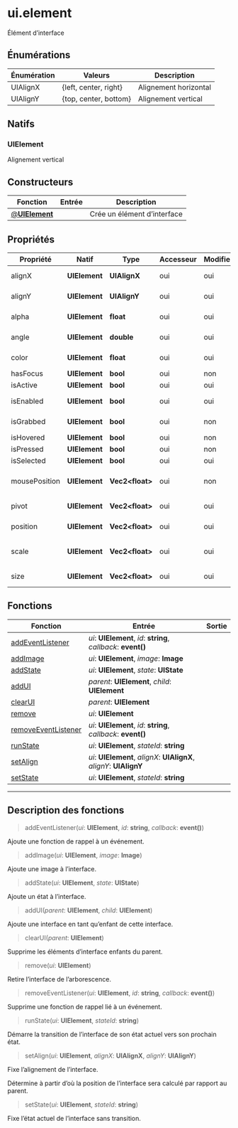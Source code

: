 # ui.element

Élément d’interface
## Énumérations
|Énumération|Valeurs|Description|
|-|-|-|
|UIAlignX|{left, center, right}|Alignement horizontal|
|UIAlignY|{top, center, bottom}|Alignement vertical|
## Natifs
### UIElement
Alignement vertical
## Constructeurs
|Fonction|Entrée|Description|
|-|-|-|
|[@**UIElement**](#ctor_0)||Crée un élément d’interface|
## Propriétés
|Propriété|Natif|Type|Accesseur|Modifieur|Description|
|-|-|-|-|-|-|
|alignX|**UIElement**|**UIAlignX**|oui|oui|Alignement horizontal|
|alignY|**UIElement**|**UIAlignY**|oui|oui|Alignement vertical|
|alpha|**UIElement**|**float**|oui|oui|Opacité de l’interface|
|angle|**UIElement**|**double**|oui|oui|Rotation de l’interface|
|color|**UIElement**|**float**|oui|oui|Couleur de l’interface|
|hasFocus|**UIElement**|**bool**|oui|non|Focus ?|
|isActive|**UIElement**|**bool**|oui|oui|Actif ?|
|isEnabled|**UIElement**|**bool**|oui|oui|Active/désactive l’interface|
|isGrabbed|**UIElement**|**bool**|oui|non|L’interface est saisie ?|
|isHovered|**UIElement**|**bool**|oui|non|Survolé ?|
|isPressed|**UIElement**|**bool**|oui|non|Pressé ?|
|isSelected|**UIElement**|**bool**|oui|oui|Sélectionné ?|
|mousePosition|**UIElement**|**Vec2\<float>**|oui|non|Position de la souris dans l’interface|
|pivot|**UIElement**|**Vec2\<float>**|oui|oui|Point de rotation de l’interface|
|position|**UIElement**|**Vec2\<float>**|oui|oui|Position relatif au parent|
|scale|**UIElement**|**Vec2\<float>**|oui|oui|Facteur d’échelle de l’interface|
|size|**UIElement**|**Vec2\<float>**|oui|oui|Taille de l’interface|
## Fonctions
|Fonction|Entrée|Sortie|
|-|-|-|
|[addEventListener](#func_0)|*ui*: **UIElement**, *id*: **string**, *callback*: **event()**||
|[addImage](#func_1)|*ui*: **UIElement**, *image*: **Image**||
|[addState](#func_2)|*ui*: **UIElement**, *state*: **UIState**||
|[addUI](#func_3)|*parent*: **UIElement**, *child*: **UIElement**||
|[clearUI](#func_4)|*parent*: **UIElement**||
|[remove](#func_5)|*ui*: **UIElement**||
|[removeEventListener](#func_6)|*ui*: **UIElement**, *id*: **string**, *callback*: **event()**||
|[runState](#func_7)|*ui*: **UIElement**, *stateId*: **string**||
|[setAlign](#func_8)|*ui*: **UIElement**, *alignX*: **UIAlignX**, *alignY*: **UIAlignY**||
|[setState](#func_9)|*ui*: **UIElement**, *stateId*: **string**||


***
## Description des fonctions

<a id="func_0"></a>
> addEventListener(*ui*: **UIElement**, *id*: **string**, *callback*: **event()**)

Ajoute une fonction de rappel à un événement.

<a id="func_1"></a>
> addImage(*ui*: **UIElement**, *image*: **Image**)

Ajoute une image à l’interface.

<a id="func_2"></a>
> addState(*ui*: **UIElement**, *state*: **UIState**)

Ajoute un état à l’interface.

<a id="func_3"></a>
> addUI(*parent*: **UIElement**, *child*: **UIElement**)

Ajoute une interface en tant qu’enfant de cette interface.

<a id="func_4"></a>
> clearUI(*parent*: **UIElement**)

Supprime les éléments d’interface enfants du parent.

<a id="func_5"></a>
> remove(*ui*: **UIElement**)

Retire l’interface de l’arborescence.

<a id="func_6"></a>
> removeEventListener(*ui*: **UIElement**, *id*: **string**, *callback*: **event()**)

Supprime une fonction de rappel lié à un événement.

<a id="func_7"></a>
> runState(*ui*: **UIElement**, *stateId*: **string**)

Démarre la transition de l’interface de son état actuel vers son prochain état.

<a id="func_8"></a>
> setAlign(*ui*: **UIElement**, *alignX*: **UIAlignX**, *alignY*: **UIAlignY**)

Fixe l’alignement de l’interface.

Détermine à partir d’où la position de l’interface sera calculé par rapport au parent.

<a id="func_9"></a>
> setState(*ui*: **UIElement**, *stateId*: **string**)

Fixe l’état actuel de l’interface sans transition.

